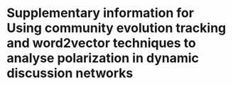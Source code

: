 # Supplementary information for Using community evolution tracking and word2vector techniques to analyse polarization in dynamic discussion networks
